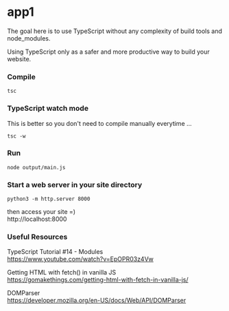 # app1

The goal here is to use TypeScript without any complexity of build tools and node_modules.

Using TypeScript only as a safer and more productive way to build your website.

### Compile

`tsc`

### TypeScript watch mode

This is better so you don't need to compile manually everytime ...

`tsc -w`

### Run

`node output/main.js`

### Start a web server in your site directory

`python3 -m http.server 8000`

then access your site =)<br>
http://localhost:8000

### Useful Resources

TypeScript Tutorial #14 - Modules<br>
https://www.youtube.com/watch?v=EpOPR03z4Vw

Getting HTML with fetch() in vanilla JS<br>
https://gomakethings.com/getting-html-with-fetch-in-vanilla-js/

DOMParser<br>
https://developer.mozilla.org/en-US/docs/Web/API/DOMParser
